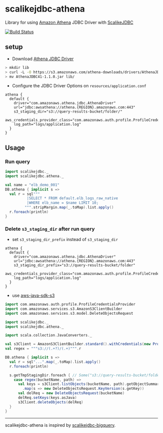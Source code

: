# scalikejdbc-athena

Library for using [Amazon Athena](https://aws.amazon.com/athena/) JDBC Driver with [ScalikeJDBC](http://scalikejdbc.org/)

[![Build Status](https://api.travis-ci.org/zaneli/scalikejdbc-athena.png?branch=master)](https://travis-ci.org/zaneli/scalikejdbc-athena)

## setup

- Download [Athena JDBC Driver](https://docs.aws.amazon.com/athena/latest/ug/athena-jdbc-driver.html)
```sh
> mkdir lib
> curl -L -O https://s3.amazonaws.com/athena-downloads/drivers/AthenaJDBC41-1.1.0.jar
> mv AthenaJDBC41-1.1.0.jar lib/
```

- Configure the JDBC Driver Options on `resources/application.conf`

```
athena {
  default {
    driver="com.amazonaws.athena.jdbc.AthenaDriver"
    url="jdbc:awsathena://athena.{REGION}.amazonaws.com:443"
    s3_staging_dir="s3://query-results-bucket/folder/"
    aws_credentials_provider_class="com.amazonaws.auth.profile.ProfileCredentialsProvider"
    log_path="logs/application.log"
  }
}
```

## Usage

### Run query

```scala
import scalikejdbc._
import scalikejdbc.athena._

val name = "elb_demo_001"
DB.athena { implicit s =>
  val r = sql"""
          |SELECT * FROM default.elb_logs_raw_native
          |WHERE elb_name = $name LIMIT 10;
         """.stripMargin.map(_.toMap).list.apply()
  r.foreach(println)
}
```

### Delete `s3_staging_dir` after run query

* set `s3_staging_dir_prefix` instead of `s3_staging_dir`
```
athena {
  default {
    driver="com.amazonaws.athena.jdbc.AthenaDriver"
    url="jdbc:awsathena://athena.{REGION}.amazonaws.com:443"
    s3_staging_dir_prefix="s3://query-results-bucket/folder"
    aws_credentials_provider_class="com.amazonaws.auth.profile.ProfileCredentialsProvider"
    log_path="logs/application.log"
  }
}
```

* use [aws-java-sdk-s3](https://docs.aws.amazon.com/AmazonS3/latest/dev/DeletingMultipleObjectsUsingJava.html)

```scala
import com.amazonaws.auth.profile.ProfileCredentialsProvider
import com.amazonaws.services.s3.AmazonS3ClientBuilder
import com.amazonaws.services.s3.model.DeleteObjectsRequest

import scalikejdbc._
import scalikejdbc.athena._

import scala.collection.JavaConverters._

val s3Client = AmazonS3ClientBuilder.standard().withCredentials(new ProfileCredentialsProvider()).build()
val regex = """s3://(.+?)/(.+)""".r

DB.athena { implicit s =>
  val r = sql"...".map(_.toMap).list.apply()
  r.foreach(println)

  s.getTmpStagingDir.foreach { // Some("s3://query-results-bucket/folder/${java.util.UUID.randomUUID}")
    case regex(bucketName, path) =>
      val keys = s3Client.listObjects(bucketName, path).getObjectSummaries.asScala
        .map(s => new DeleteObjectsRequest.KeyVersion(s.getKey))
      val delReq = new DeleteObjectsRequest(bucketName)
      delReq.setKeys(keys.asJava)
      s3Client.deleteObjects(delReq)
  }
}
```

---

scalikejdbc-athena is inspired by [scalikejdbc-bigquery](https://github.com/ocadaruma/scalikejdbc-bigquery).
